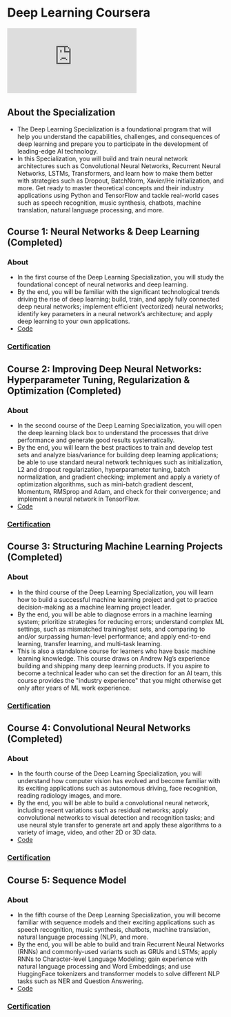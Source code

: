 # Deep Learning Coursera 

![alt text](https://github.com/mnguyen0226/deep-learning-coursera/blob/main/certifications/Coursera_DL_Certification_Final.pdf) 
## About the Specialization
- The Deep Learning Specialization is a foundational program that will help you understand the capabilities, challenges, and consequences of deep learning and prepare you to participate in the development of leading-edge AI technology. 
- In this Specialization, you will build and train neural network architectures such as Convolutional Neural Networks, Recurrent Neural Networks, LSTMs, Transformers, and learn how to make them better with strategies such as Dropout, BatchNorm, Xavier/He initialization, and more. Get ready to master theoretical concepts and their industry applications using Python and TensorFlow and tackle real-world cases such as speech recognition, music synthesis, chatbots, machine translation, natural language processing, and more.

## Course 1: Neural Networks & Deep Learning (Completed)
### About
- In the first course of the Deep Learning Specialization, you will study the foundational concept of neural networks and deep learning. 
- By the end, you will be familiar with the significant technological trends driving the rise of deep learning; build, train, and apply fully connected deep neural networks; implement efficient (vectorized) neural networks; identify key parameters in a neural network’s architecture; and apply deep learning to your own applications.
- [Code](https://github.com/mnguyen0226/deep-learning-coursera/tree/main/neural_networks_%26_deep_learning)
### [Certification](https://github.com/mnguyen0226/deep-learning-coursera/blob/main/certifications/Coursera_DL_Certification_Course_1.pdf)

## Course 2: Improving Deep Neural Networks: Hyperparameter Tuning, Regularization & Optimization (Completed)
### About
- In the second course of the Deep Learning Specialization, you will open the deep learning black box to understand the processes that drive performance and generate good results systematically. 
- By the end, you will learn the best practices to train and develop test sets and analyze bias/variance for building deep learning applications; be able to use standard neural network techniques such as initialization, L2 and dropout regularization, hyperparameter tuning, batch normalization, and gradient checking; implement and apply a variety of optimization algorithms, such as mini-batch gradient descent, Momentum, RMSprop and Adam, and check for their convergence; and implement a neural network in TensorFlow.
- [Code](https://github.com/mnguyen0226/deep-learning-coursera/tree/main/improving_deep_neural_networks)
### [Certification](https://github.com/mnguyen0226/deep-learning-coursera/blob/main/certifications/Coursera_DL_Certification_Course_2.pdf)

## Course 3: Structuring Machine Learning Projects (Completed)
### About
- In the third course of the Deep Learning Specialization, you will learn how to build a successful machine learning project and get to practice decision-making as a machine learning project leader. 
- By the end, you will be able to diagnose errors in a machine learning system; prioritize strategies for reducing errors; understand complex ML settings, such as mismatched training/test sets, and comparing to and/or surpassing human-level performance; and apply end-to-end learning, transfer learning, and multi-task learning.
- This is also a standalone course for learners who have basic machine learning knowledge. This course draws on Andrew Ng’s experience building and shipping many deep learning products. If you aspire to become a technical leader who can set the direction for an AI team, this course provides the "industry experience" that you might otherwise get only after years of ML work experience.
### [Certification](https://github.com/mnguyen0226/deep-learning-coursera/blob/main/certifications/Coursera_DL_Certification_Course_3.pdf)
## Course 4: Convolutional Neural Networks (Completed)
### About
- In the fourth course of the Deep Learning Specialization, you will understand how computer vision has evolved and become familiar with its exciting applications such as autonomous driving, face recognition, reading radiology images, and more.
- By the end, you will be able to build a convolutional neural network, including recent variations such as residual networks; apply convolutional networks to visual detection and recognition tasks; and use neural style transfer to generate art and apply these algorithms to a variety of image, video, and other 2D or 3D data. 
- [Code](https://github.com/mnguyen0226/deep-learning-coursera/tree/main/convolution_neural_networks) 
### [Certification](https://github.com/mnguyen0226/deep-learning-coursera/blob/main/certifications/Coursera_DL_Certification_Course_4.pdf)

## Course 5: Sequence Model
### About
- In the fifth course of the Deep Learning Specialization, you will become familiar with sequence models and their exciting applications such as speech recognition, music synthesis, chatbots, machine translation, natural language processing (NLP), and more. 
- By the end, you will be able to build and train Recurrent Neural Networks (RNNs) and commonly-used variants such as GRUs and LSTMs; apply RNNs to Character-level Language Modeling; gain experience with natural language processing and Word Embeddings; and use HuggingFace tokenizers and transformer models to solve different NLP tasks such as NER and Question Answering.
- [Code](https://github.com/mnguyen0226/deep-learning-coursera/tree/main/sequence_models)

### [Certification](https://github.com/mnguyen0226/deep-learning-coursera/blob/main/certifications/Coursera_DL_Certification_Course_5.pdf)